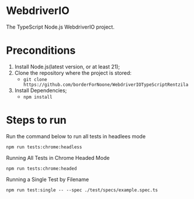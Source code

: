 # WebdriverIO

The TypeScript Node.js WebdriverIO project.

# Preconditions

1. Install Node.js(latest version, or at least 21);
2. Clone the repository where the project is stored:
    - `git clone https://github.com/borderForNoone/WebdriverIOTypeScriptRentzila`
3. Install Dependencies;
    - `npm install`

# Steps to run

Run the command below to run all tests in headlees mode

```
npm run tests:chrome:headless
```

Running All Tests in Chrome Headed Mode

```
npm run tests:chrome:headed
```

Running a Single Test by Filename

```
npm run test:single -- --spec ./test/specs/example.spec.ts
```